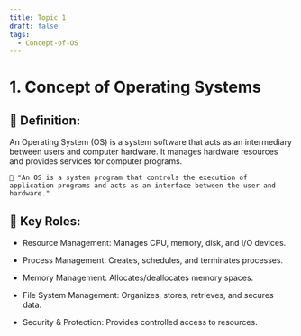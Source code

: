 ```yaml
---
title: Topic 1
draft: false
tags:
  - Concept-of-OS
---
```

 
# 1. Concept of Operating Systems

## 🔹 Definition:
An Operating System (OS) is a system software that acts as an intermediary between users and computer hardware. It manages hardware resources and provides services for computer programs.

`📌 "An OS is a system program that controls the execution of application programs and acts as an interface between the user and hardware."`

## 🔹 Key Roles:

- Resource Management: Manages CPU, memory, disk, and I/O devices.

- Process Management: Creates, schedules, and terminates processes.

- Memory Management: Allocates/deallocates memory spaces.

- File System Management: Organizes, stores, retrieves, and secures data.

- Security & Protection: Provides controlled access to resources.